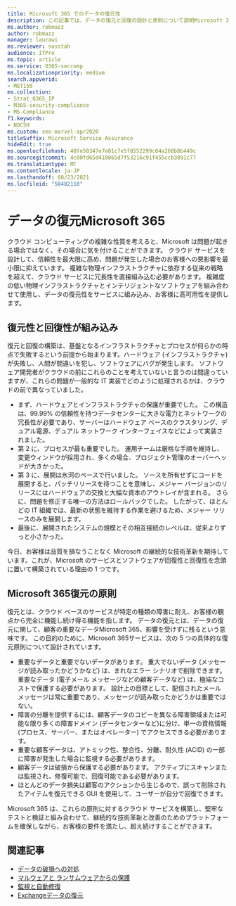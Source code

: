 ```yaml
---
title: Microsoft 365 でのデータの復元性
description: この記事では、データの復元と回復の設計と原則について説明Microsoft 365。
ms.author: robmazz
author: robmazz
manager: laurawi
ms.reviewer: sosstah
audience: ITPro
ms.topic: article
ms.service: O365-seccomp
ms.localizationpriority: medium
search.appverid:
- MET150
ms.collection:
- Strat_O365_IP
- M365-security-compliance
- MS-Compliance
f1.keywords:
- NOCSH
ms.custom: seo-marvel-apr2020
titleSuffix: Microsoft Service Assurance
hideEdit: true
ms.openlocfilehash: 48fe50347e7e81c7e5f8552299c04a268b8b449c
ms.sourcegitcommit: 4c00fd65d418065d7f53216c91f455ccb3891c77
ms.translationtype: MT
ms.contentlocale: ja-JP
ms.lasthandoff: 08/23/2021
ms.locfileid: "58482110"
---
```

# <a name="data-resiliency-in-microsoft-365"></a>データの復元Microsoft 365

クラウド コンピューティングの複雑な性質を考えると、Microsoft は問題が起きる場合ではなく、その場合に気を付けることができます。 クラウド サービスを設計して、信頼性を最大限に高め、問題が発生した場合のお客様への悪影響を最小限に抑えています。 複雑な物理インフラストラクチャに依存する従来の戦略を超えて、クラウド サービスに冗長性を直接組み込む必要があります。 複雑度の低い物理インフラストラクチャとインテリジェントなソフトウェアを組み合わせて使用し、データの復元性をサービスに組み込み、お客様に高可用性を提供します。

## <a name="resiliency-and-recoverability-are-built-in"></a>復元性と回復性が組み込み

復元と回復の構築は、基盤となるインフラストラクチャとプロセスが何らかの時点で失敗するという前提から始まります。ハードウェア (インフラストラクチャ) が失敗し、人間が間違いを犯し、ソフトウェアにバグが発生します。 ソフトウェア開発者がクラウドの前にこれらのことを考えていないと言うのは間違っていますが、これらの問題が一般的な IT 実装でどのように処理されるかは、クラウドの前で異なっていました。

- まず、ハードウェアとインフラストラクチャの保護が重要でした。 この構造は、99.99% の信頼性を持つデータセンターに大きな電力とネットワークの冗長性が必要であり、サーバーはハードウェア ベースのクラスタリング、デュアル電源、デュアル ネットワーク インターフェイスなどによって実装されました。
- 第 2 に、プロセスが最も重要でした。 運用チームは厳格な手順を維持し、変更ウィンドウが採用され、多くの場合、プロジェクト管理のオーバーヘッドが大きかった。
- 第 3 に、展開は氷河のペースで行いました。 ソースを所有せずにコードを展開すると、パッチリリースを待つことを意味し、メジャー バージョンのリリースにはハードウェアの交換と大幅な資本のアウトレイが含まれる。 さらに、問題を修正する唯一の方法はロールバックでした。 したがって、ほとんどの IT 組織では、最新の状態を維持する作業を避けるため、メジャー リリースのみを展開します。
- 最後に、展開されたシステムの規模とその相互接続のレベルは、従来よりずっと小さかった。

今日、お客様は品質を損なうことなく Microsoft の継続的な技術革新を期待しています。これが、Microsoft のサービスとソフトウェアが回復性と回復性を念頭に置いて構築されている理由の 1 つです。

## <a name="microsoft-365-data-resiliency-principles"></a>Microsoft 365復元の原則

復元とは、クラウド ベースのサービスが特定の種類の障害に耐え、お客様の観点から完全に機能し続け得る機能を指します。 データの復元とは、データの復元に関して、顧客の重要なデータMicrosoft 365、影響を受けずに残るという意味です。 この目的のために、Microsoft 365サービスは、次の 5 つの具体的な復元原則について設計されています。

- 重要なデータと重要でないデータがあります。 重大でないデータ (メッセージが読み取ったかどうかなど) は、まれなエラー シナリオで削除できます。 重要なデータ (電子メール メッセージなどの顧客データなど) は、極端なコストで保護する必要があります。 設計上の目標として、配信されたメール メッセージは常に重要であり、メッセージが読み取ったかどうかは重要ではない。
- 障害の分離を提供するには、顧客データのコピーを異なる障害領域または可能な限り多くの障害ドメイン (データセンターなど)に分け、単一の資格情報 (プロセス、サーバー、またはオペレーター) でアクセスできる必要があります。 
- 重要な顧客データは、アトミック性、整合性、分離、耐久性 (ACID) の一部に障害が発生した場合に監視する必要があります。
- 顧客データは破損から保護する必要があります。 アクティブにスキャンまたは監視され、修復可能で、回復可能である必要があります。
- ほとんどのデータ損失は顧客のアクションから生じるので、誤って削除されたアイテムを復元できる GUI を使用して、ユーザーが自分で回復できます。

Microsoft 365 は、これらの原則に対するクラウド サービスを構築し、堅牢なテストと検証と組み合わせて、継続的な技術革新と改善のためのプラットフォームを確保しながら、お客様の要件を満たし、超え続けすることができます。

## <a name="related-articles"></a>関連記事

- [データの破損への対処](assurance-dealing-with-data-corruption.md)
- [マルウェアと ランサムウェアからの保護](assurance-malware-and-ransomware-protection.md)
- [監視と自動修復](assurance-monitoring-and-self-healing.md)
- [Exchangeデータの復元](assurance-exchange-data-resiliency.md)
